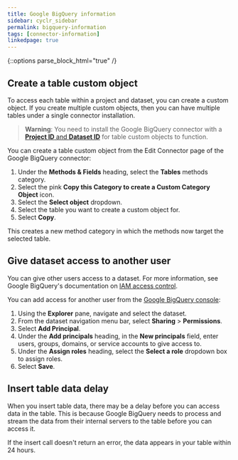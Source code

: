 ```yaml
---
title: Google BigQuery information
sidebar: cyclr_sidebar
permalink: bigquery-information
tags: [connector-information]
linkedpage: true
---
```

{::options parse_block_html="true" /}
<section class="card">
  
## Create a table custom object

To access each table within a project and dataset, you can create a custom object. If you create multiple custom objects, then you can have multiple tables under a single connector installation.

> **Warning**: You need to install the Google BigQuery connector with a [**Project ID** and **Dataset ID**](bigquery-connector) for table custom objects to function. 

You can create a table custom object from the Edit Connector page of the Google BigQuery connector:

1. Under the **Methods & Fields** heading, select the **Tables** methods category.
2. Select the pink **Copy this Category to create a Custom Category Object** icon.
3. Select the **Select object** dropdown.
4. Select the table you want to create a custom object for.
5. Select **Copy**.

This creates a new method category in which the methods now target the selected table.

</section>
<section class="card">

## Give dataset access to another user

You can give other users access to a dataset. For more information, see Google BigQuery's documentation on [IAM access control](https://cloud.google.com/bigquery/docs/access-control).

You can add access for another user from the [Google BigQuery console](https://console.cloud.google.com/bigquery):

1. Using the **Explorer** pane, navigate and select the dataset.
2. From the dataset navigation menu bar, select **Sharing** > **Permissions**.
3. Select **Add Principal**.
4. Under the **Add principals** heading, in the **New principals** field, enter users, groups, domains, or service accounts to give access to.
5. Under the **Assign roles** heading, select the **Select a role** dropdown box to assign roles.
6. Select **Save**.

</section>
<section class="card">

## Insert table data delay

When you insert table data, there may be a delay before you can access data in the table. This is because Google BigQuery needs to process and stream the data from their internal servers to the table before you can access it.

If the insert call doesn't return an error, the data appears in your table within 24 hours.

</section>
